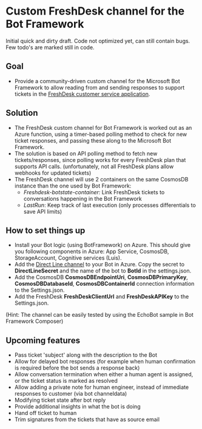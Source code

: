 # Custom FreshDesk channel for the Bot Framework
Initial quick and dirty draft. Code not optimized yet, can still contain bugs. Few todo's are marked still in code.

## Goal
- Provide a community-driven custom channel for the Microsoft Bot Framework to allow reading from and sending responses to support tickets in the [FreshDesk customer service application](https://freshdesk.com/). 

## Solution
- The FreshDesk custom channel for Bot Framework is worked out as an Azure function, using a timer-based polling method to check for new ticket responses, and passing these along to the Microsoft Bot Framework. 
- The solution is based on API polling method to fetch new tickets/responses, since polling works for every FreshDesk plan that supports API calls. (unfortunately, not all FreshDesk plans allow webhooks for updated tickets)
- The FreshDesk channel will use 2 containers on the same CosmosDB instance than the one used by Bot Framework:
  - *Freshdesk-botstate-container:* Link FreshDesk tickets to conversations happening in the Bot Framework
  - *LastRun*: Keep track of last execution (only processes differentials to save API limits)

## How to set things up
- Install your Bot logic (using BotFramework) on Azure. This should give you following components in Azure: App Service, CosmosDB, StorageAccount, Cognitive services (Luis). 
- Add the [Direct Line channel](https://docs.microsoft.com/en-us/azure/bot-service/bot-service-channel-connect-directline?view=azure-bot-service-4.0) to your Bot in Azure. Copy the secret to **DirectLineSecret** and the name of the bot to **BotId** in the settings.json. 
- Add the CosmosDB **CosmosDBEndpointUri**, **CosmosDBPrimaryKey**, **CosmosDBDatabaseId**, **CosmosDBContainerId** connection information to the Settings.json.  
- Add the FreshDesk **FreshDeskClientUrl** and **FreshDeskAPIKey** to the Settings.json.

(Hint: The channel can be easily tested by using the EchoBot sample in Bot Framework Composer)

## Upcoming features
- Pass ticket 'subject' along with the description to the Bot
- Allow for delayed bot responses (for example when human confirmation is required before the bot sends a response back)
- Allow conversation termination when either a human agent is assigned, or the ticket status is marked as resolved
- Allow adding a private note for human engineer, instead of immediate responses to customer (via bot channeldata)
- Modifying ticket state after bot reply
- Provide additional insights in what the bot is doing
- Hand off ticket to human
- Trim signatures from the tickets that have as source email
